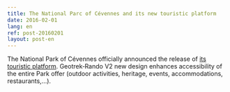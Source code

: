 ```yaml
---
title: The National Parc of Cévennes and its new touristic platform
date: 2016-02-01
lang: en
ref: post-20160201
layout: post-en
---
```


The National Park of Cévennes officially announced the release of <a href="http://destination.cevennes-parcnational.fr/" title="Destination Cévennes">its touristic platform</a>. Geotrek&#x2011;Rando V2 new design enhances accessibility of the entire Park offer (outdoor activities, heritage, events, accommodations, restaurants,…).
